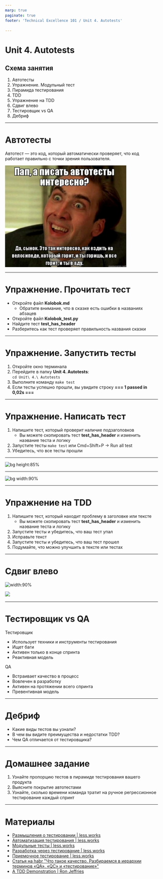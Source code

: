 ```yaml
---
marp: true
paginate: true
footer: 'Technical Excellence 101 / Unit 4. Autotests'

---
```

# Unit 4. Autotests
## Схема занятия
1. Автотесты
1. Упражнение. Модульный тест
1. Пирамида тестирования
1. TDD
1. Упражнение на TDD
1. Сдвиг влево
1. Тестировщик vs QA
1. Дебриф

---
# Автотесты
Автотест — это код, который автоматически проверяет, что код работает правильно с точки зрения пользователя.

<img src="Images/Autotests_meme.png" width="400px"/>

---
<!-- _class: invert -->
# Упражнение. Прочитать тест
* Откройте файл **Kolobok.md**
  * Обратите внимание, что в сказке есть ошибки в названиях абзацев
* Откройте файл **Kolobok_test.py**
* Найдите тест **test_has_header**
* Разберитесь как тест проверяет правильность названия сказки

---
<!-- _class: invert -->
# Упражнение. Запустить тесты
1. Откройте окно терминала
2. Перейдите в папку **Unit 4. Autotests**:  
   ```cd Unit\ 4.\ Autotests```
3. Выполните команду 
   ```make test```
4. Если тесты успешно прошли, вы увидите строку 
**=== 1 passed in 0,02s ===**

---
<!-- _class: invert -->
# Упражнение. Написать тест
1. Напишите тест, который проверит наличие подзаголовков
   * Вы можете скопировать тест **test_has_header** и изменить наэвание теста и логику
2. Запустите тесты
   ```make test```
   или 
   Cmd+Shift+P -> Run all test
3. Убедитесь, что все тесты прошли

---
![bg height:85%](Images/Testing%20pyramid.png)

---
![bg width:90%](Images/TDD.png)

---
<!-- _class: invert -->
# Упражнение на TDD
1. Напишите тест, который находит проблему в заголовке или тексте
   * Вы можете скопировать тест **test_has_header** и изменить наэвание теста и логику
2. Запустите тесты и убедитесь, что ваш тест упал
3. Исправьте текст
4. Запустите тесты и убедитесь, что ваш тест прошел
5. Подумайте, что можно улучшить в тексте или тестах

---
# Сдвиг влево

![width:90%](Images/Shift%20left.png)

<img src="Images/Shift_left_meme.png" width="400px"/>

---
# Тестировщик vs QA
Тестировщик
* Использует техники и инструменты тестирования
* Ищет баги
* Активен только в конце спринта
* Реактивная модель

QA
* Встраивает качество в процесс
* Вовлечен в разработку
* Активен на протяжении всего спринта
* Превентивная модель

---
# Дебриф
* Какие виды тестов вы узнали?
* В чем вы видите преимущества и недостатки TDD?
* Чем QA отличается от тестировщика?

---
# Домашнее задание
1. Узнайте пропорцию тестов в пирамиде тестирования вашего продукта
2. Выясните покрытие автотестами
3. Узнайте, сколько времени команда тратит на ручное регрессионное тестирование каждый спринт

---
# Материалы
* [Размышления о тестировании | less.works](https://less.works/ru/less/technical-excellence/thinking-about-testing)
* [Автоматизация тестирования | less.works](https://less.works/ru/less/technical-excellence/test-automation)
* [Модульные тесты | less.works](https://less.works/ru/less/technical-excellence/unit-testing)
* [Разработка через тестирование | less.works](https://less.works/ru/less/technical-excellence/test-driven-development)
* [Приемочное тестирование | less.works](https://less.works/ru/less/technical-excellence/acceptance-testing)
* [Статья на habr "Что такое качество. Разбираемся в иерархии терминов «QA», «QC» и «тестирование»"](https://habr.com/ru/company/rostelecom/blog/647963/)
* [A TDD Demonstration | Ron Jeffries](https://ronjeffries.com/articles/020-01ff/tdd-in-lua/)
